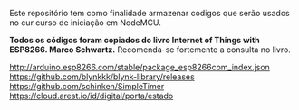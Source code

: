 Este repositório tem como finalidade armazenar codigos que serão usados no cur
curso de iniciação em NodeMCU.

**Todos os códigos foram copiados do livro Internet of Things with ESP8266.
Marco Schwartz.**
Recomenda-se fortemente a consulta no livro.

http://arduino.esp8266.com/stable/package_esp8266com_index.json
https://github.com/blynkkk/blynk-library/releases
https://github.com/schinken/SimpleTimer
https://cloud.arest.io/id/digital/porta/estado
